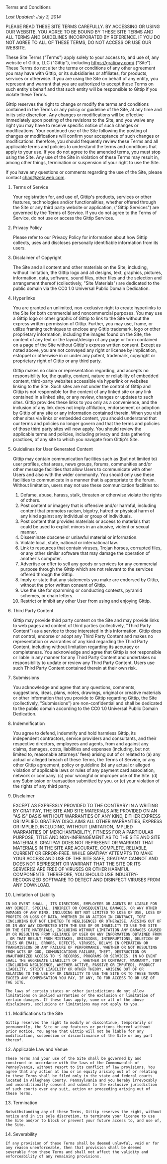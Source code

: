 Terms and Conditions

_Last Updated: July 3, 2014_

PLEASE READ THESE SITE TERMS CAREFULLY. BY ACCESSING OR USING OUR WEBSITE, YOU AGREE TO BE BOUND BY THESE SITE TERMS AND ALL TERMS AND GUIDELINES INCORPORATED BY REFERENCE. IF YOU DO NOT AGREE TO ALL OF THESE TERMS, DO NOT ACCESS OR USE OUR WEBSITE.

These Site Terms ("Terms") apply solely to your access to, and use of, any website of Gittip, LLC ("Gittip"), including https://gratipay.com/ ("Site"). These Terms do not alter the terms or conditions of any other agreement you may have with Gittip, or its subsidiaries or affiliates, for products, services or otherwise. If you are using the Site on behalf of any entity, you represent and warrant that you are authorized to accept these Terms on such entity's behalf and that such entity will be responsible to Gittip if you violate these Terms.

Gittip reserves the right to change or modify the terms and conditions contained in the Terms or any policy or guideline of the Site, at any time and in its sole discretion. Any changes or modifications will be effective immediately upon posting of the revisions to the Site, and you waive any right you may have to receive specific notice of such changes or modifications. Your continued use of the Site following the posting of changes or modifications will confirm your acceptance of such changes or modifications. therefore, you should frequently review these Terms and all applicable terms and policies to understand the terms and conditions that apply to your use. If you do not agree to the amended terms, you must stop using the Site. Any use of the Site in violation of these Terms may result in, among other things, termination or suspension of your right to use the Site.

If you have any questions or comments regarding the use of the Site, please contact chad@zetaweb.com.

1.  Terms of Service
    
    Your registration for, and use of, Gittip's products, services or other features, technologies and/or functionalities, whether offered through the Site or any third party website or application, ("Gittip Services") are governed by the Terms of Service. If you do not agree to the Terms of Service, do not use or access the Gittip Services.
    
2.  Privacy Policy
    
    Please refer to our Privacy Policy for information about how Gittip collects, uses and discloses personally identifiable information from its users.
    
3.  Disclaimer of Copyright
    
    The Site and all content and other materials on the Site, including, without limitation, the Gittip logo and all designs, text, graphics, pictures, information, data, software, sound files, other files and the selection and arrangement thereof (collectively, "Site Materials") are dedicated to the public domain via the CC0 1.0 Universal Public Domain Dedication.
    
4.  Hyperlinks
    
    You are granted an unlimited, non-exclusive right to create hyperlinks to the Site for both commercial and noncommercial purposes. You may use a Gittip logo or other graphic of Gittip to link to the Site without the express written permission of Gittip. Further, you may use, frame, or utilize framing techniques to enclose any Gittip trademark, logo or other proprietary information, including the images found on the Site, the content of any text or the layout/design of any page or form contained on a page of the Site without Gittip's express written consent. Except as noted above, you are not conveyed any right or license by implication, estoppel or otherwise in or under any patent, trademark, copyright or proprietary right of Gittip or any third party.
    
    Gittip makes no claim or representation regarding, and accepts no responsibility for, the quality, content, nature or reliability of embedded content, third-party websites accessible via hyperlink or websites linking to the Site. Such sites are not under the control of Gittip and Gittip is not responsible for the content of any linked site or any link contained in a linked site, or any review, changes or updates to such sites. Gittip provides these links to you only as a convenience, and the inclusion of any link does not imply affiliation, endorsement or adoption by Gittip of any site or any information contained therein. When you visit other sites via links or embedded content, you should understand that our terms and policies no longer govern and that the terms and policies of those third party sites will now apply. You should review the applicable terms and policies, including privacy and data gathering practices, of any site to which you navigate from Gittip's Site.
    
5.  Guidelines for User Generated Content
    
    Gittip may contain communication facilities such as (but not limited to) user profiles, chat areas, news groups, forums, communities and/or other message facilities that allow Users to communicate with other Users and also with the wider community. You should only use these facilities to communicate in a manner that is appropriate to the forum. Without limitation, users may not use these communication facilities to:
    
    1.  Defame, abuse, harass, stalk, threaten or otherwise violate the rights of others.
    2.  Post content or imagery that is offensive and/or harmful, including content that promotes racism, bigotry, hatred or physical harm of any kind against any individual or group of individuals.
    3.  Post content that provides materials or access to materials that could be used to exploit minors in an abusive, violent or sexual manner.
    4.  Disseminate obscene or unlawful material or information.
    5.  Violate local, state, national or international law.
    6.  Link to resources that contain viruses, Trojan horses, corrupted files, or any other similar software that may damage the operation of another's computer.
    7.  Advertise or offer to sell any goods or services for any commercial purpose through the Gittip which are not relevant to the services offered through the Gittip.
    8.  Imply or state that any statements you make are endorsed by Gittip, without the prior written consent of Gittip.
    9.  Use the site for spamming or conducting contests, pyramid schemes, or chain letters.
    10.  Restrict or inhibit any other User from using and enjoying Gittip.
6.  Third Party Content
    
    Gittip may provide third party content on the Site and may provide links to web pages and content of third parties (collectively, "Third Party Content") as a service to those interested in this information. Gittip does not control, endorse or adopt any Third Party Content and makes no representation or warranties of any kind regarding the Third Party Content, including without limitation regarding its accuracy or completeness. You acknowledge and agree that Gittip is not responsible or liable in any manner for any Third Party Content and undertakes no responsibility to update or review any Third Party Content. Users use such Third Party Content contained therein at their own risk.
    
7.  Submissions
    
    You acknowledge and agree that any questions, comments, suggestions, ideas, plans, notes, drawings, original or creative materials or other information that you provide to Gittip regarding Gittip, the Site (collectively, "Submissions") are non-confidential and shall be dedicated to the public domain according to the CC0 1.0 Universal Public Domain Dedication.
    
8.  Indemnification
    
    You agree to defend, indemnify and hold harmless Gittip, its independent contractors, service providers and consultants, and their respective directors, employees and agents, from and against any claims, damages, costs, liabilities and expenses (including, but not limited to, reasonable attorneys' fees) arising out of or related to (a) any actual or alleged breach of these Terms, the Terms of Service, or any other Gittip agreement, policy or guideline (b) any actual or alleged violation of applicable laws or rules of any payment card association, network or company. (c) your wrongful or improper use of the Site. (d) any Submission or transaction submitted by you. or (e) your violation of the rights of any third party.
    
9.  Disclaimer
    
    EXCEPT AS EXPRESSLY PROVIDED TO THE CONTRARY IN A WRITING BY GRATIPAY, THE SITE AND SITE MATERIALS ARE PROVIDED ON AN "AS IS" BASIS WITHOUT WARRANTIES OF ANY KIND, EITHER EXPRESS OR IMPLIED. GRATIPAY DISCLAIMS ALL OTHER WARRANTIES, EXPRESS OR IMPLIED, INCLUDING, WITHOUT LIMITATION, IMPLIED WARRANTIES OF MERCHANTABILITY, FITNESS FOR A PARTICULAR PURPOSE, TITLE AND NON-INFRINGEMENT AS TO THE SITE AND SITE MATERIALS. GRATIPAY DOES NOT REPRESENT OR WARRANT THAT MATERIALS IN THE SITE ARE ACCURATE, COMPLETE, RELIABLE, CURRENT OR ERROR-FREE. WHILE GRATIPAY ATTEMPTS TO MAKE YOUR ACCESS AND USE OF THE SITE SAFE, GRATIPAY CANNOT AND DOES NOT REPRESENT OR WARRANT THAT THE SITE OR ITS SERVER(S) ARE FREE OF VIRUSES OR OTHER HARMFUL COMPONENTS. THEREFORE, YOU SHOULD USE INDUSTRY-RECOGNIZED SOFTWARE TO DETECT AND DISINFECT VIRUSES FROM ANY DOWNLOAD.
    
10.  Limitation of Liability
    
    IN NO EVENT SHALL , ITS DIRECTORS, EMPLOYEES OR AGENTS BE LIABLE FOR ANY DIRECT, SPECIAL, INDIRECT OR CONSEQUENTIAL DAMAGES, OR ANY OTHER DAMAGES OF ANY KIND, INCLUDING BUT NOT LIMITED TO LOSS OF USE, LOSS OF PROFITS OR LOSS OF DATA, WHETHER IN AN ACTION IN CONTRACT, TORT (INCLUDING BUT NOT LIMITED TO NEGLIGENCE) OR OTHERWISE, ARISING OUT OF OR IN ANY WAY CONNECTED WITH THE USE OF OR INABILITY TO USE THE SITE OR THE SITE MATERIALS, INCLUDING WITHOUT LIMITATION ANY DAMAGES CAUSED BY OR RESULTING FROM RELIANCE BY USER ON ANY INFORMATION OBTAINED FROM , OR THAT RESULT FROM MISTAKES, OMISSIONS, INTERRUPTIONS, DELETION OF FILES OR EMAIL, ERRORS, DEFECTS, VIRUSES, DELAYS IN OPERATION OR TRANSMISSION OR ANY FAILURE OF PERFORMANCE, WHETHER OR NOT RESULTING FROM ACTS OF GOD, COMMUNICATIONS FAILURE, THEFT, DESTRUCTION OR UNAUTHORIZED ACCESS TO 'S RECORDS, PROGRAMS OR SERVICES. IN NO EVENT SHALL THE AGGREGATE LIABILITY OF , WHETHER IN CONTRACT, WARRANTY, TORT (INCLUDING NEGLIGENCE, WHETHER ACTIVE, PASSIVE OR IMPUTED), PRODUCT LIABILITY, STRICT LIABILITY OR OTHER THEORY, ARISING OUT OF OR RELATING TO THE USE OF OR INABILITY TO USE THE SITE OR TO THESE TERMS EXCEED ANY COMPENSATION YOU PAY, IF ANY, TO FOR ACCESS TO OR USE OF THE SITE.
    
    The laws of certain states or other jurisdictions do not allow limitations on implied warranties or the exclusion or limitation of certain damages. If these laws apply, some or all of the above disclaimers, exclusions or limitations may not apply to you.
    
11.  Modifications to the Site
    
    Gittip reserves the right to modify or discontinue, temporarily or permanently, the Site or any features or portions thereof without prior notice. You agree that Gittip will not be liable for any modification, suspension or discontinuance of the Site or any part thereof.
    
12.  Applicable Law and Venue
    
    These Terms and your use of the Site shall be governed by and construed in accordance with the laws of the Commonwealth of Pennsylvania, without resort to its conflict of law provisions. You agree that any action at law or in equity arising out of or relating to these Terms shall be filed only in the state and federal courts located in Allegheny County, Pennsylvania and you hereby irrevocably and unconditionally consent and submit to the exclusive jurisdiction of such courts over any suit, action or proceeding arising out of these Terms.
    
13.  Termination
    
    Notwithstanding any of these Terms, Gittip reserves the right, without notice and in its sole discretion, to terminate your license to use the Site and/or to block or prevent your future access to, and use of, the Site.
    
14.  Severability
    
    If any provision of these Terms shall be deemed unlawful, void or for any reason unenforceable, then that provision shall be deemed severable from these Terms and shall not affect the validity and enforceability of any remaining provisions.